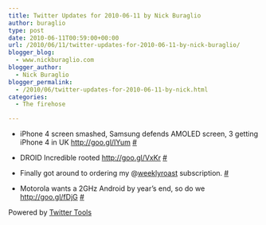```yaml
---
title: Twitter Updates for 2010-06-11 by Nick Buraglio
author: buraglio
type: post
date: 2010-06-11T00:59:00+00:00
url: /2010/06/11/twitter-updates-for-2010-06-11-by-nick-buraglio/
blogger_blog:
  - www.nickburaglio.com
blogger_author:
  - Nick Buraglio
blogger_permalink:
  - /2010/06/twitter-updates-for-2010-06-11-by-nick.html
categories:
  - The firehose

---
```

</p> 

  * iPhone 4 screen smashed, Samsung defends AMOLED screen, 3 getting iPhone 4 in UK <a href="http://goo.gl/IYum" rel="nofollow">http://goo.gl/IYum</a> [#][1] 


  * DROID Incredible rooted <a href="http://goo.gl/VxKr" rel="nofollow">http://goo.gl/VxKr</a> [#][2] 


  * Finally got around to ordering my @[weeklyroast][3] subscription. [#][4] 


  * Motorola wants a 2GHz Android by year&#8217;s end, so do we <a href="http://goo.gl/fDjG" rel="nofollow">http://goo.gl/fDjG</a> [#][5] 
</ul> 



Powered by [Twitter Tools][6]

 [1]: http://twitter.com/buraglio/statuses/15847041167
 [2]: http://twitter.com/buraglio/statuses/15847192204
 [3]: http://twitter.com/weeklyroast
 [4]: http://twitter.com/buraglio/statuses/15871322681
 [5]: http://twitter.com/buraglio/statuses/15878569485
 [6]: http://alexking.org/projects/wordpress